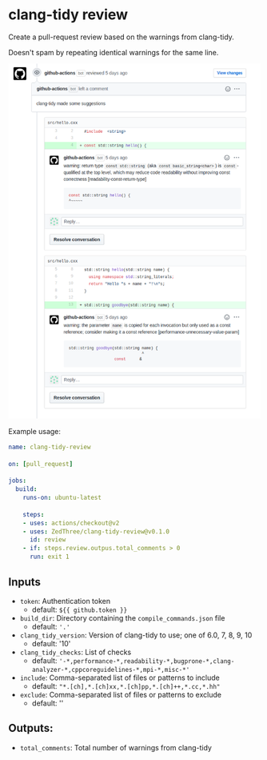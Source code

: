 # clang-tidy review

Create a pull-request review based on the warnings from clang-tidy.

Doesn't spam by repeating identical warnings for the same line.

![Example review](example_review.png)

Example usage:

```yaml
name: clang-tidy-review

on: [pull_request]

jobs:
  build:
    runs-on: ubuntu-latest

    steps:
    - uses: actions/checkout@v2
    - uses: ZedThree/clang-tidy-review@v0.1.0
      id: review
    - if: steps.review.outpus.total_comments > 0
      run: exit 1
```

## Inputs

- `token`: Authentication token
  - default: `${{ github.token }}`
- `build_dir`: Directory containing the `compile_commands.json` file
  - default: `'.'`
- `clang_tidy_version`: Version of clang-tidy to use; one of 6.0, 7, 8, 9, 10
  - default: '10'
- `clang_tidy_checks`: List of checks
  - default: `'-*,performance-*,readability-*,bugprone-*,clang-analyzer-*,cppcoreguidelines-*,mpi-*,misc-*'`
- `include`: Comma-separated list of files or patterns to include
  - default: `"*.[ch],*.[ch]xx,*.[ch]pp,*.[ch]++,*.cc,*.hh"`
- `exclude`: Comma-separated list of files or patterns to exclude
  - default: ''

## Outputs:

- `total_comments`: Total number of warnings from clang-tidy
